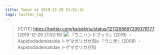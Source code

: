 ```yaml
---
title: Tweet at 2019-12-29 21:52:16
tags: twitter_log
---
```


> [!CITE] https://twitter.com/kaisekiriu/status/1211268697299378177 (2019-12-29 21:52:16)
> ![](https://twitter.com/kaisekiriu/status/1211268697299378177)
> 『ウニハンドブック』(2019)
> ・Aspidodiadematoida トゲマガリガゼ目a
> 『ウニ学』(2009)
> ・Aspidodiadematidae トゲマガリガゼ科
